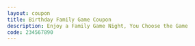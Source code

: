 ```yaml
---
layout: coupon
title: Birthday Family Game Coupon
description: Enjoy a Family Game Night, You Choose the Game
code: 234567890
---
```

